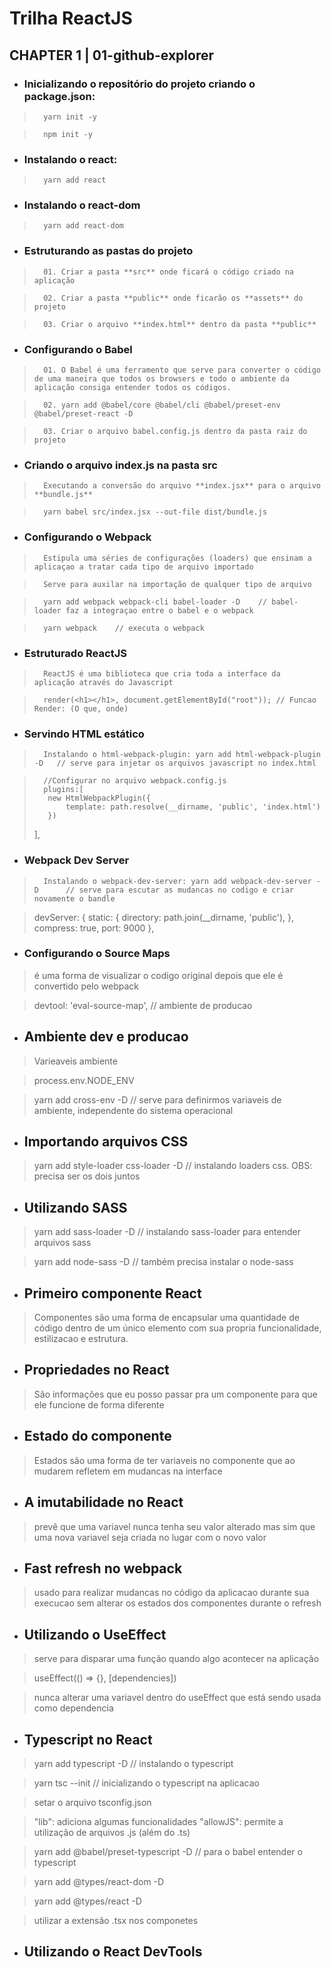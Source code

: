 # Trilha ReactJS

## CHAPTER 1 | 01-github-explorer

- ###    Inicializando o repositório do projeto criando o package.json:

>       yarn init -y

>       npm init -y

- ###   Instalando o react:

>       yarn add react

- ###   Instalando o react-dom

>       yarn add react-dom

- ###   Estruturando as pastas do projeto

>       01. Criar a pasta **src** onde ficará o código criado na aplicação

>       02. Criar a pasta **public** onde ficarão os **assets** do projeto

>       03. Criar o arquivo **index.html** dentro da pasta **public**

- ###   Configurando o Babel
>       01. O Babel é uma ferramento que serve para converter o código de uma maneira que todos os browsers e todo o ambiente da aplicação consiga entender todos os códigos.

>       02. yarn add @babel/core @babel/cli @babel/preset-env @babel/preset-react -D

>       03. Criar o arquivo babel.config.js dentro da pasta raiz do projeto

- ###   Criando o arquivo index.js na pasta src

>       Executando a conversão do arquivo **index.jsx** para o arquivo **bundle.js**

>       yarn babel src/index.jsx --out-file dist/bundle.js

- ###   Configurando o Webpack
>       Estipula uma séries de configurações (loaders) que ensinam a aplicaçao a tratar cada tipo de arquivo importado

>       Serve para auxilar na importação de qualquer tipo de arquivo

>       yarn add webpack webpack-cli babel-loader -D    // babel-loader faz a integraçao entre o babel e o webpack

>       yarn webpack    // executa o webpack

- ###   Estruturado ReactJS
>       ReactJS é uma biblioteca que cria toda a interface da aplicação através do Javascript

>       render(<h1></h1>, document.getElementById("root")); // Funcao Render: (O que, onde)

- ###   Servindo HTML estático
>       Instalando o html-webpack-plugin: yarn add html-webpack-plugin -D   // serve para injetar os arquivos javascript no index.html

>       //Configurar no arquivo webpack.config.js
>       plugins:[
>        new HtmlWebpackPlugin({
>            template: path.resolve(__dirname, 'public', 'index.html')
>        })
>    ],

- ### Webpack Dev Server
>       Instalando o webpack-dev-server: yarn add webpack-dev-server -D      // serve para escutar as mudancas no codigo e criar novamente o bandle

>devServer: {
>    static: {
>        directory: path.join(__dirname, 'public'),
>    },
>    compress: true,
>     port: 9000
> },

- ### Configurando o Source Maps
>   é uma forma de visualizar o codigo original depois que ele é convertido pelo webpack

>   devtool: 'eval-source-map', // ambiente de producao

- ## Ambiente dev e producao
> Varieaveis ambiente

> process.env.NODE_ENV

> yarn add cross-env -D // serve para definirmos variaveis de ambiente, independente do sistema operacional

- ## Importando arquivos CSS
> yarn add style-loader css-loader -D   // instalando loaders css. OBS: precisa ser os dois juntos

- ## Utilizando SASS
> yarn add sass-loader -D       // instalando sass-loader para entender arquivos sass

> yarn add node-sass -D      // também precisa instalar o node-sass

- ## Primeiro componente React
> Componentes são uma forma de encapsular uma quantidade de código dentro de um único elemento com sua propria funcionalidade, estilizacao e estrutura.

- ## Propriedades no React
> São informações que eu posso passar pra um componente para que ele funcione de forma diferente

- ## Estado do componente
> Estados são uma forma de ter variaveis no componente que ao mudarem refletem em mudancas na interface

- ## A imutabilidade no React
> prevê que uma variavel nunca tenha seu valor alterado mas sim que uma nova variavel seja criada no lugar com o novo valor

- ## Fast refresh no webpack
> usado para realizar mudancas no código da aplicacao durante sua execucao sem alterar os estados dos componentes durante o refresh

- ## Utilizando o UseEffect
> serve para disparar uma função quando algo acontecer na aplicação

> useEffect(() => {}, [dependencies])

> nunca alterar uma variavel dentro do useEffect que está sendo usada como dependencia

- ## Typescript no React
> yarn add typescript -D        // instalando o typescript

> yarn tsc --init       // inicializando o typescript na aplicacao

> setar o arquivo tsconfig.json

> "lib": adiciona algumas funcionalidades
>  "allowJS": permite a utilização de arquivos .js (além do .ts)

> yarn add @babel/preset-typescript -D      // para o babel entender o typescript

> yarn add @types/react-dom -D

> yarn add @types/react -D

> utilizar a extensão .tsx nos componetes

- ## Utilizando o React DevTools
